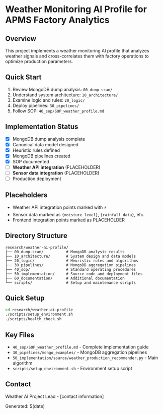 # Weather Monitoring AI Profile for APMS Factory Analytics

## Overview
This project implements a weather monitoring AI profile that analyzes weather signals and cross-correlates them with factory operations to optimize production parameters.

## Quick Start
1. Review MongoDB dump analysis: `00_dump-scan/`
2. Understand system architecture: `10_architecture/`
3. Examine logic and rules: `20_logic/`
4. Deploy pipelines: `30_pipelines/`
5. Follow SOP: `40_sop/SOP_weather_profile.md`

## Implementation Status
- [x] MongoDB dump analysis complete
- [x] Canonical data model designed  
- [x] Heuristic rules defined
- [x] MongoDB pipelines created
- [x] SOP documented
- [ ] **Weather API integration** (PLACEHOLDER)
- [ ] **Sensor data integration** (PLACEHOLDER)
- [ ] Production deployment

## Placeholders
- Weather API integration points marked with ⚡
- Sensor data marked as `{moisture_level}`, `{rainfall_data}`, etc.
- Frontend integration points marked as PLACEHOLDER

## Directory Structure
```
research/weather-ai-profile/
├── 00_dump-scan/          # MongoDB analysis results
├── 10_architecture/       # System design and data models  
├── 20_logic/              # Heuristic rules and algorithms
├── 30_pipelines/          # MongoDB aggregation pipelines
├── 40_sop/                # Standard operating procedures
├── 50_implementation/     # Source code and deployment files
├── 60_documentation/      # Additional documentation
└── scripts/               # Setup and maintenance scripts
```

## Quick Setup
```bash
cd research/weather-ai-profile
./scripts/setup_environment.sh
./scripts/health_check.sh
```

## Key Files
- `40_sop/SOP_weather_profile.md` - Complete implementation guide
- `30_pipelines/mongo_examples/` - MongoDB aggregation pipelines  
- `50_implementation/source/weather_production_recommender.py` - Main algorithm
- `scripts/setup_environment.sh` - Environment setup script

## Contact
Weather AI Project Lead - [contact information]

Generated: $(date)